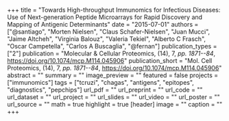 +++
title = "Towards High-throughput Immunomics for Infectious Diseases: Use of Next-generation Peptide Microarrays for Rapid Discovery and Mapping of Antigenic Determinants"
date = "2015-07-01"
authors = ["@santiago", "Morten Nielsen", "Claus Schafer-Nielsen", "Juan Mucci", "Jaime Altcheh", "Virginia Balouz", "Valeria Tekiel", "Alberto C Frasch", "Oscar Campetella", "Carlos A Buscaglia", "@fernan"]
publication_types = ["2"]
publication = "Molecular & Cellular Proteomics, (14), 7, _pp. 1871--84_, https://doi.org/10.1074/mcp.M114.045906"
publication_short = "Mol. Cell Proteomics, (14), 7, _pp. 1871--84_, https://doi.org/10.1074/mcp.M114.045906"
abstract = ""
summary = ""
image_preview = ""
featured = false
projects = ["immunomics"]
tags = ["tcruzi", "chagas", "antigens", "epitopes", "diagnostics",
"pepchips"]
url_pdf = ""
url_preprint = ""
url_code = ""
url_dataset = ""
url_project = ""
url_slides = ""
url_video = ""
url_poster = ""
url_source = ""
math = true
highlight = true
[header]
image = ""
caption = ""
+++
